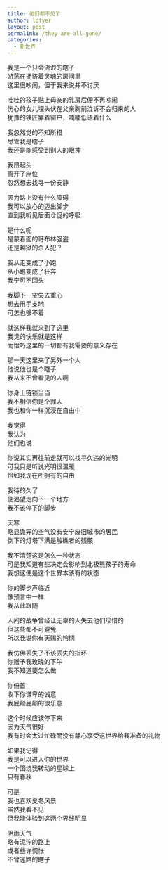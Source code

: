 ```yaml
---
title: 他们都不见了
author: lofyer
layout: post
permalink: /they-are-all-gone/
categories:
  - 新世界
---
```

我是一个只会流浪的瞎子  
游荡在拥挤着灵魂的房间里  
这里很吵闹，但于我来说并不讨厌

哇哇的孩子贴上母亲的乳房后便不再吵闹  
伤心的女儿埋头伏在父亲胸前泣诉不会归来的人  
犹豫的铁匠靠着窗户，喃喃低语着什么

我忽然觉的不知所措  
尽管我是瞎子  
我还是能感受到别人的眼神

我昂起头  
离开了座位  
忽然想去找寻一份安静

因为路上没有什么障碍  
我可以放心的迈出脚步  
直到我听见后面仓促的呼吸

是什么呢  
是蒙着面的哥布林强盗  
还是越狱的杀人犯？

我从走变成了小跑  
从小跑变成了狂奔  
我宁可不回头

我脚下一空失去重心  
想去用手支地  
可怎也够不着

就这样我就来到了这里  
我觉的快乐就是这样  
而恰巧这里的一切都有我需要的意义存在

那一天这里来了另外一个人  
他说他也是个瞎子  
我从来不曾看见的人啊

你身上链锁当当  
我不相信你是个罪人  
我也和你一样沉浸在自由中

我觉得  
我认为  
他们也说

你说其实再往前走就可以找寻久违的光明  
可我只是听说光明很温暖  
恰如我现在所拥有的自由

我待的久了  
便渴望走向下一个地方  
我不该停下的脚步

天寒  
略显诡异的空气没有安宁废旧城市的居民  
倒下的灯塔下满是触礁者的残骸

我不清楚这是怎么一种状态  
可是我知道有些决定会影响到北极熊孩子的寿命  
我想这便是这个世界本该有的状态

你的脚步声临近  
像预言中一样  
我从此跟随

人间的战争曾经让无辜的人失去他们珍惜的  
但这些都不可避免  
所以我说你有天赐的怜悯

我仿佛丢失了不该丢失的指环  
你赠予我玫瑰的下午  
我不知道要怎么做

你俯首  
收下你谦卑的诚意  
我屁颠屁颠的很乐意

这个时候应该停下来  
因为天气很好  
我有时会太过忙碌而没有静心享受这世界给我准备的礼物

如果我记得  
我是可以进入你的世界  
一个围绕我转动的星球上  
只有春秋

可是  
我也喜欢夏冬风景  
虽然我看不见  
但我能体验到这两个界线明显

阴雨天气  
略有泥泞的路上  
或者些许惆怅  
不曾迷路的瞎子